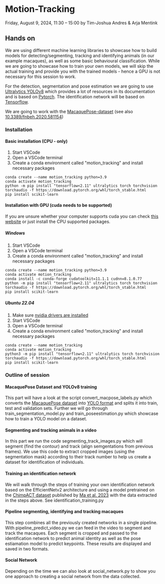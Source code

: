 # Motion-Tracking
Friday, August 9, 2024, 11:30 – 15:00 by Tim-Joshua Andres & Arja Mentink

## Hands on
We are using different machine learning libraries to showcase how to build models for detecting/segmenting, tracking and identifying animals (in our example macaques), as well as some basic behavioural classification. While we are going to showcase how to train your own models, we will skip the actual training and provide you with the trained models - hence a GPU is not necessary for this session to work.

For the detection, segmentation and pose estimation we are going to use [Ultralytics YOLOv8](https://docs.ultralytics.com/) which provides a lot of resources in its documentation and is based on [Pytorch](https://pytorch.org/get-started/locally/). The identification network will be based on [Tensorflow](https://www.tensorflow.org/install).

We are going to work with the [MacaquePose-dataset](https://www.pri.kyoto-u.ac.jp/datasets/macaquepose/index.html) (see also [10.3389/fnbeh.2020.581154](https://www.frontiersin.org/journals/behavioral-neuroscience/articles/10.3389/fnbeh.2020.581154/full))

### Installation
#### Basic installation (CPU - only)
1. Start VSCode
2. Open a VSCode terminal
3. Create a conda environment called "motion_tracking" and install necessary packages
```
conda create --name motion_tracking python=3.9
conda activate motion_tracking
python -m pip install "tensorflow<2.11" ultralytics torch torchvision torchaudio -f https://download.pytorch.org/whl/torch_stable.html
pip install scikit-learn
```
#### Installation with GPU (cuda needs to be supported)
If you are unsure whether your computer supports cuda you can check [this website](https://developer.nvidia.com/cuda-gpus) or just install the CPU supported packages.
##### Windows
1. Start VSCode
2. Open a VSCode terminal
3. Create a conda environment called "motion_tracking" and install necessary packages
```
conda create --name motion_tracking python=3.9
conda activate motion_tracking
conda install -c conda-forge cudatoolkit=11.1.1 cudnn=8.1.0.77
python -m pip install "tensorflow<2.11" ultralytics torch torchvision torchaudio -f https://download.pytorch.org/whl/torch_stable.html
pip install scikit-learn
```

##### Ubuntu 22.04
1. Make sure [nvidia drivers are installed](https://ubuntu.com/server/docs/nvidia-drivers-installation)
2. Start VSCode
3. Open a VSCode terminal
4. Create a conda environment called "motion_tracking" and install necessary packages
```
conda create --name motion_tracking
conda activate motion_tracking
python3 -m pip install "tensorflow<2.11" ultralytics torch torchvision torchaudio -f https://download.pytorch.org/whl/torch_stable.html
pip install scikit-learn
```
### Outline of session
#### MacaquePose Dataset and YOLOv8 training
This part will have a look at the script convert_macpose_labels.py which converts the [MacaquePose dataset](https://www.pri.kyoto-u.ac.jp/datasets/macaquepose/index.html) into [YOLO format](https://docs.ultralytics.com/datasets/segment/) and splits it into train, test and validation sets.
Further we will go through train_segmentation_model.py and train_poseestimation.py which showcase how to train a YOLO model on a dataset.
#### Segmenting and tracking animals in a video
In this part we run the code segmenting_track_images.py which will segment (find the contour) and track (align semgentations from previous frames). We use this code to extract cropped images (using the segmentation mask) according to their track number to help us create a dataset for identification of individuals.
#### Training an identification network
We will walk through the steps of training your own identification network based on the EfficientNetv2 architecture and using a model pretrained on the [ChimpACT dataset](https://shirleymaxx.github.io/ChimpACT/) published by [Ma et al. 2023](https://proceedings.neurips.cc/paper_files/paper/2023/file/57a95cd3898bf4912269848a01f53620-Paper-Datasets_and_Benchmarks.pdf) with the data extracted in the steps above. See identification_training.py
#### Pipeline segmenting, identifying and tracking macaques
This step combines all the previously created networks in a single pipeline. With pipeline_predict_video.py we can feed in the video to segment and track the macaques. Each segment is cropped and passed to the identification network to predict animal identity as well as the pose estiamation model to predict keypoints. These results are displayed and saved in two formats.
#### Social Network
Depending on the time we can also look at social_network.py to show you one approach to creating a social network from the data collected.
